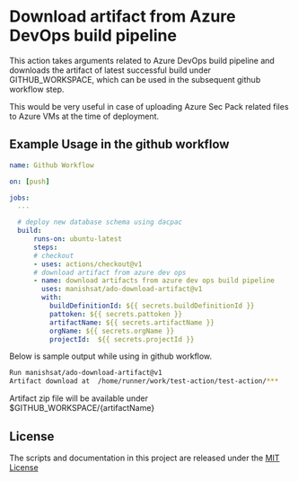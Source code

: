 # Download artifact from Azure DevOps build pipeline

This action takes arguments related to Azure DevOps build pipeline and downloads the artifact of latest successful build under GITHUB_WORKSPACE, which can be used in the subsequent github workflow step.


This would be very useful in case of uploading Azure Sec Pack related files to Azure VMs at the time of deployment.

## Example Usage in the github workflow

```yml
name: Github Workflow

on: [push]

jobs:
  ...

  # deploy new database schema using dacpac
  build:
      runs-on: ubuntu-latest
      steps:
      # checkout
      - uses: actions/checkout@v1
      # download artifact from azure dev ops
      - name: download artifacts from azure dev ops build pipeline
        uses: manishsat/ado-download-artifact@v1
        with:
          buildDefinitionId: ${{ secrets.buildDefinitionId }}
          pattoken: ${{ secrets.pattoken }}
          artifactName: ${{ secrets.artifactName }}
          orgName: ${{ secrets.orgName }}
          projectId:  ${{ secrets.projectId }}
```
Below is sample output while using in github workflow.
```bash
Run manishsat/ado-download-artifact@v1
Artifact download at  /home/runner/work/test-action/test-action/***
```
Artifact zip file will be available under $GITHUB_WORKSPACE/{artifactName}

## License
The scripts and documentation in this project are released under the [MIT License](LICENSE)

